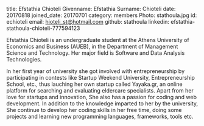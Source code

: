 title: Efstathia Chioteli
Givenname: Efstathia
Surname: Chioteli
date: 20170818
joined_date: 20170701
category: members
Photo: stathoula.jpg
id: echioteli
email: hioteli_st@hotmail.com
github: stathoula
linkedin: efstathia-stathoula-chioteli-777594123
<p>
 Efstathia Chioteli is an undergraduate student at the Athens University of Economics and Business (AUEB), in the Department of Management Science and Technology. Her major field is Software and Data Analysis Technologies.
 </p>
 <p>In her first year of university she got involved with entrepreneurship by participating in contests like Startup Weekend University, Entrepreneurship School, etc., thus lauching her own startup called Yayaka.gr, an online platform for searching and evaluating eldercare specialists.
Apart from her love for startups and innovation, She also has a passion for coding and web development. In addition to the knowledge imparted to her by the university, She continue to develop her coding skills in her free time, doing some projects and learning new programming languages, frameworks, tools etc.
</p>

